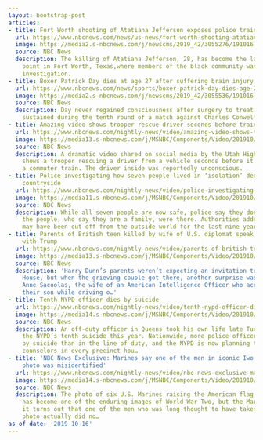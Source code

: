 ```yaml
---
layout: bootstrap-post
articles:
- title: Fort Worth shooting of Atatiana Jefferson exposes police training failures
  url: https://www.nbcnews.com/news/us-news/fort-worth-shooting-atatiana-jefferson-exposes-police-training-failures-n1067801
  image: https://media2.s-nbcnews.com/j/newscms/2019_42/3055276/191016-ed-kraus-fort-worth-police-chief-ew-439p_bea30ff0c9847210c26c4166e3ac5e9a.nbcnews-fp-1200-630.jpg
  source: NBC News
  description: The killing of Atatiana Jefferson, 28, has become the latest flash
    point in Fort Worth, Texas,where members of the black community want a federal
    investigation.
- title: Boxer Patrick Day dies at age 27 after suffering brain injury during match
  url: https://www.nbcnews.com/news/sports/boxer-patrick-day-dies-age-27-after-suffering-brain-injury-n1067846
  image: https://media2.s-nbcnews.com/j/newscms/2019_42/3055536/191016-patrick-day-ew-652p_c2bfac9e46acda374d8a382e767d3296.nbcnews-fp-1200-630.jpg
  source: NBC News
  description: Day never regained consciousness after surgery to treat a brain injury
    sustained during the tenth round of a match against Charles Conwell on Saturday.
- title: Amazing video shows trooper rescue driver seconds before train collision
  url: https://www.nbcnews.com/nightly-news/video/amazing-video-shows-trooper-rescue-driver-seconds-before-train-collision-71421509804
  image: https://media13.s-nbcnews.com/j/MSNBC/Components/Video/201910/nn_gsc_utah_trooper_saves_man_from_train_191016_1920x1080.nbcnews-fp-1200-630.jpg
  source: NBC News
  description: A dramatic video shared on social media by the Utah Highway Patrol
    shows a trooper rescuing a driver from a vehicle seconds before it was hit by
    a commuter train. The driver inside was reportedly unconscious.
- title: Police investigating how seven people lived in ‘isolation’ deep in the Dutch
    countryside
  url: https://www.nbcnews.com/nightly-news/video/police-investigating-how-seven-people-lived-in-isolation-deep-in-the-dutch-countryside-71422533689
  image: https://media11.s-nbcnews.com/j/MSNBC/Components/Video/201910/nn_mhu_dutch_family_lives_under_ground_9_years_191016_1920x1080.nbcnews-fp-1200-630.jpg
  source: NBC News
  description: While all seven people are now safe, police say they don’t know why
    the people, who say they are a family, were there. Authorities added that they
    may have been cut off from the outside world for the last nine years.
- title: Parents of British teen killed by wife of U.S. diplomat speak out about meeting
    with Trump
  url: https://www.nbcnews.com/nightly-news/video/parents-of-british-teen-killed-by-wife-of-u-s-diplomat-speak-out-about-meeting-with-trump-71420997937
  image: https://media13.s-nbcnews.com/j/MSNBC/Components/Video/201910/nn_sgo_trump_dunn_parents_191016_1920x1080.nbcnews-fp-1200-630.jpg
  source: NBC News
  description: 'Harry Dunn’s parents weren’t expecting an invitation to the White
    House, but when the grieving couple got there, another surprise was waiting nearby:
    Anne Sacoolas, the wife of an American Intelligence Officer who accidentally killed
    their son while driving o…'
- title: Tenth NYPD officer dies by suicide
  url: https://www.nbcnews.com/nightly-news/video/tenth-nypd-officer-dies-by-suicide-71421509677
  image: https://media14.s-nbcnews.com/j/MSNBC/Components/Video/201910/nn_rel_10_nypd_officer_suicide_191016_1920x1080.nbcnews-fp-1200-630.jpg
  source: NBC News
  description: An off-duty officer in Queens took his own life late Tuesday, marking
    the NYPD’s tenth suicide this year. Nationwide, more police officers have died
    by suicide than in the line of duty, and the NYPD is now planning to put peer
    counselors in every precinct hou…
- title: 'NBC News Exclusive: Marines say one of the men in iconic Iwo Jima flag raising
    photo was misidentified'
  url: https://www.nbcnews.com/nightly-news/video/nbc-news-exclusive-marines-say-one-of-the-men-in-iconic-iwo-jima-flag-raising-photo-was-misidentified-71420997799
  image: https://media14.s-nbcnews.com/j/MSNBC/Components/Video/201910/nn_pwi_misidentified_iwo_jima_mar_191016_1571267910341.nbcnews-fp-1200-630.jpg
  source: NBC News
  description: The photo of six U.S. Marines raising the American flag on Mount Suribachi
    has become one of the enduring images of World War Two, but the Marines are saying
    it turns out that one of the men who was long thought to have taken part in the
    photo actually did no…
as_of_date: '2019-10-16'
---
```


